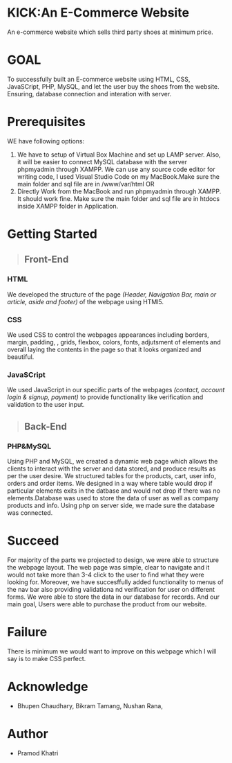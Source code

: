 # KICK:An E-Commerce Website
An e-commerce website which sells third party shoes at minimum price. 

# GOAL
To successfully built an E-commerce website using HTML, CSS, JavaSCript, PHP, MySQL, and let the user buy the shoes from the website. Ensuring, database connection and interation with server.

# Prerequisites
WE have following options:
1. We have to setup of Virtual Box Machine and set up LAMP server. Also, it will be easier to connect MySQL database with the server phpmyadmin through XAMPP. We can use any source code editor for writing code, I used Visual Studio Code on my MacBook.Make sure the main folder and sql file are in /www/var/html
 OR
2. Directly Work from the MacBook and run phpmyadmin through XAMPP. It should work fine. Make sure the main folder and sql file are in htdocs inside XAMPP folder in Application.

# Getting Started
> ## Front-End
### HTML
We developed the structure of the page *(Header, Navigation Bar, main or article, aside and footer)* of the webpage using HTMl5.

### CSS
We used CSS to control the webpages appearances including borders, margin, padding, , grids, flexbox, colors, fonts, adjutsment of elements and overall laying the contents in the page so that it looks organized and beautiful.

### JavaSCript
We used JavaScript in our specific parts of the webpages *(contact, account login & signup, payment)* to provide functionality like verification and validation to the user input.

> ## Back-End
### PHP&MySQL
Using PHP and MySQL, we created a dynamic web page which allows the clients to interact with the server and data stored, and produce results as per the user desire. We structured tables for the products, cart, user info, orders and order items. We designed in a way where table would drop if particular elements exits in the datbase and would not drop if there was no elements.Database was used to store the data of user as well as company products and info. Using php on server side, we made sure the database was connected. 

# Succeed
For majority of the parts we projected to design, we were able to structure the webpage layout. The web page was simple, clear to navigate and it would not take more than 3-4 click to the user to find what  they were looking for. Moreover, we have succesffully added functionality to menus of the nav bar also providing validationa nd verification for user on different forms. We were able to store the data in our database for records. And our main goal, Users were able to purchase the product from our website. 

# Failure
There is minimum we would want to improve on this webpage which I will say is to make CSS perfect.

# Acknowledge
* Bhupen Chaudhary, Bikram Tamang, Nushan Rana,

# Author
* Pramod Khatri




